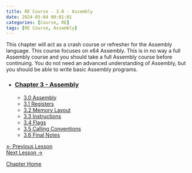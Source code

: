 ```yaml
---
title: RE Course - 3.0 - Assembly
date: 2024-05-04 00:01:01
categories: [Course, RE]
tags: [RE Course, Assembly]
---
```


This chapter will act as a crash course or refresher for the Assembly language. This course focuses on x64 Assembly. This is in no way a full Assembly course and you should take a full Assembly course before continuing. You do not need an advanced understanding of Assembly, but you should be able to write basic Assembly programs.

* ### [Chapter 3 - Assembly](3.0%20Assembly.md)
    * [3.0 Assembly](3.0%20Assembly.md)
    * [3.1 Registers](3.1%20Registers.md)
    * [3.2 Memory Layout](3.2%20MemoryLayout.md)
    * [3.3 Instructions](3.3%20Instructions.md)
    * [3.4 Flags](3.4%20Flags.md)
    * [3.5 Calling Conventions](3.5%20CallingConventions.md)
    * [3.6 Final Notes](3.6%20FinalNotes.md)

[<- Previous Lesson](../Chapter%202%20-%20BinaryBasics/2.6%20Mindset.md)  
[Next Lesson ->](3.1%20Registers.md)  

[Chapter Home](3.0%20Assembly.md)  
